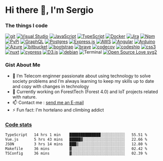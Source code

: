 # Hi there 👋, I'm Sergio

### The things I code

[![git](https://badgen.net/badge/icon/git?icon=git&label)](https://git-scm.com)
[![Visual Studio](https://badgen.net/badge/icon/visualstudio?icon=visualstudio&label)](https://visualstudio.microsoft.com)
[![JavaScript](https://img.shields.io/badge/--F7DF1E?logo=javascript&logoColor=000)](https://www.javascript.com/)
[![TypeScript](https://badgen.net/badge/icon/typescript?icon=typescript&label)](https://typescriptlang.org)
[![Docker](https://badgen.net/badge/icon/docker?icon=docker&label)](https://https://docker.com/)
[![Jira](https://badgen.net/badge/icon/jira?icon=jira&label)](https://https://jira.com/)
[![Npm](https://badgen.net/badge/icon/npm?icon=npm&label)](https://https://npmjs.com/)
[![PyPi](https://badgen.net/badge/icon/pypi?icon=pypi&label)](https://https://pypi.org/)
[![GraphQL](https://badgen.net/badge/icon/graphql?icon=graphql&label)](https://graphql.org/)
[![Postgres](https://badgen.net/badge/icon/postgresql?icon=postgresql&label)](https://www.postgresql.org/)
[![Express.js](https://img.shields.io/badge/express.js-inactive?logo=express)](https://expressjs.com/es/)
[![AWS](https://img.shields.io/badge/aws-orange?logo=amazonaws)](https://aws.com)
[![Angular](https://img.shields.io/badge/angular-red?logo=angular)](https://angular.io)
[![Arduino](https://img.shields.io/badge/arduino-9cf?logo=arduino)](https://arduino.cc)
[![Azure](https://img.shields.io/badge/azuredevops-inactive?logo=azuredevops)](https://azure.com)
[![bitbucket](https://img.shields.io/badge/bitbucket-blue?logo=bitbucket)](https://bitbucket.com)
[![bootstrap](https://img.shields.io/badge/bootstrap-inactive?logo=bootstrap)](https://getbootstrap.com/)
[![brave](https://img.shields.io/badge/brave-inactive?logo=brave)](https://brave.com)
[![codecov](https://img.shields.io/badge/codecov-inactive?logo=codecov)](https://codecov.com)
[![codeship](https://img.shields.io/badge/codeship-inactive?logo=codeship)](https://codeship.com)
[![css3](https://img.shields.io/badge/css3-inactive?logo=css3)](https://css3.com)
[![nuxt](https://img.shields.io/badge/nuxt3-inactive?logo=nuxtdotjs)](https://v3.nuxt.org)
[![cypress](https://img.shields.io/badge/cypress-inactive?logo=cypress)](https://cypress.com)
[![D3.js](https://img.shields.io/badge/D3.js-inactive?logo=d3dotjs)](https://D3js.org)
[![debian](https://img.shields.io/badge/debian-inactive?logo=debian)](https://debian.org)
![Terminal](https://badgen.net/badge/icon/terminal?icon=terminal&label)
[![Open Source Love svg2](https://badges.frapsoft.com/os/v2/open-source.svg?v=103)](https://github.com/ellerbrock/open-source-badges/)


### Gist About Me 

- 🔭 I’m Telecom enginner passionate about using technology to solve society problems and I’m always learning to keep my skills up to date and copy with changes in technology
- :evergreen_tree: Currently working on ForestTech (Forest 4.0) and IoT projects related with nature.
- 📫 Contact me : <a href="mailto:smorcuend@gmail.com">send me an E-mail</a>
- ⚡ Fun fact: I'm hortelano and climbing addict

### [Code stats](https://codestats.net/users/smorcuend)


<!--START_SECTION:waka-->

```txt
TypeScript   14 hrs 1 min    ██████████████░░░░░░░░░░░   55.51 %
Vue.js       5 hrs 43 mins   █████▓░░░░░░░░░░░░░░░░░░░   22.66 %
JSON         3 hrs 14 mins   ███▒░░░░░░░░░░░░░░░░░░░░░   12.80 %
Makefile     36 mins         ▓░░░░░░░░░░░░░░░░░░░░░░░░   02.42 %
TSConfig     36 mins         ▓░░░░░░░░░░░░░░░░░░░░░░░░   02.39 %
```

<!--END_SECTION:waka-->

